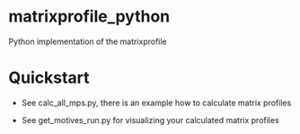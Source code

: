 # matrixprofile_python
Python implementation of the matrixprofile

# Quickstart

* See calc_all_mps.py, there is an example how to calculate matrix profiles

* See get_motives_run.py for visualizing your calculated matrix profiles

